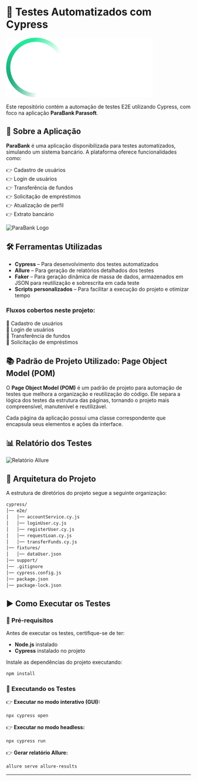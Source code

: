 # 🧪 Testes Automatizados com Cypress  
 
![Cypress Logo](https://github.com/cypress-io/cypress/raw/develop/assets/cypress-logo-dark.png)  

Este repositório contém a automação de testes E2E utilizando Cypress, com foco na aplicação **ParaBank Parasoft**. 

## 📌 Sobre a Aplicação  

**ParaBank** é uma aplicação disponibilizada para testes automatizados, simulando um sistema bancário. A plataforma oferece funcionalidades como:  

👉 Cadastro de usuários  
👉 Login de usuários  
👉 Transferência de fundos  
👉 Solicitação de empréstimos  
👉 Atualização de perfil  
👉 Extrato bancário  

![ParaBank Logo](https://th.bing.com/th/id/OIP.YbY5Tb5h-QaTfGOvpFXV0AHaD4?w=334&h=180&c=7&r=0&o=5&pid=1.7)  

## 🛠 Ferramentas Utilizadas  

- **Cypress** – Para desenvolvimento dos testes automatizados  
- **Allure** – Para geração de relatórios detalhados dos testes  
- **Faker** – Para geração dinâmica de massa de dados, armazenados em JSON para reutilização e sobrescrita em cada teste  
- **Scripts personalizados** – Para facilitar a execução do projeto e otimizar tempo  


### Fluxos cobertos neste projeto:  
🔹 Cadastro de usuários  
🔹 Login de usuários  
🔹 Transferência de fundos  
🔹 Solicitação de empréstimos  

## 📚 Padrão de Projeto Utilizado: Page Object Model (POM)  

O **Page Object Model (POM)** é um padrão de projeto para automação de testes que melhora a organização e reutilização do código. Ele separa a lógica dos testes da estrutura das páginas, tornando o projeto mais compreensível, manutenível e reutilizável.  

Cada página da aplicação possui uma classe correspondente que encapsula seus elementos e ações da interface.  

## 📊 Relatório dos Testes  

![Relatório Allure](https://github.com/user-attachments/assets/991709b0-5ef0-4202-aafc-3255f28b0601)  

## 📁 Arquitetura do Projeto  

A estrutura de diretórios do projeto segue a seguinte organização:  

```sh
cypress/
│── e2e/
│   │── accountService.cy.js
│   │── loginUser.cy.js
│   │── registerUser.cy.js
│   │── requestLoan.cy.js
│   │── transferFunds.cy.js
│── fixtures/
│   │── dataUser.json
│── support/
│── .gitignore
│── cypress.config.js
│── package.json
│── package-lock.json
```

## ▶️ Como Executar os Testes  

### 📌 Pré-requisitos  
Antes de executar os testes, certifique-se de ter:  
- **Node.js** instalado  
- **Cypress** instalado no projeto  

Instale as dependências do projeto executando:  
```sh
npm install
```

### 🚀 Executando os Testes  

👉 **Executar no modo interativo (GUI):**  
```sh
npx cypress open
```

👉 **Executar no modo headless:**  
```sh
npx cypress run
```

👉 **Gerar relatório Allure:**  
```sh
allure serve allure-results
```

---

